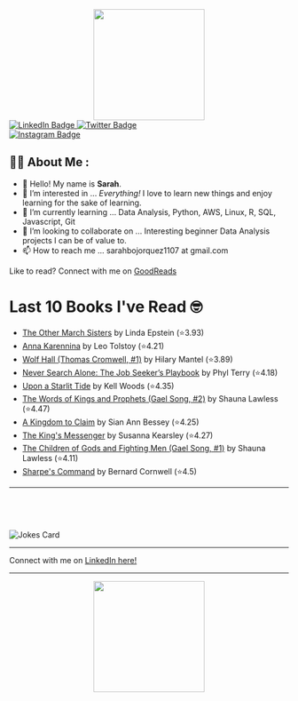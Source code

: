 
<div id="header" align="center">
  <img src="https://media.giphy.com/media/h8mSIeTWzDFooj3hgT/giphy.gif" width="200"/>
</div>

<div id="badges">
  <a href="https://www.linkedin.com/in/sarahjbojorquez/">
    <img src="https://img.shields.io/badge/LinkedIn-blue?style=for-the-badge&logo=linkedin&logoColor=white" alt="LinkedIn Badge"/>
  </a>

  <a href="https://twitter.com/Sarahjbojorquez">
    <img src="https://img.shields.io/badge/Twitter-green?style=for-the-badge&logo=twitter&logoColor=white" alt="Twitter Badge"/>
  </a>
</div>

 <a href="https://www.instagram.com/sarahjbojorquez/">
    <img src="https://img.shields.io/badge/Instagram-blueviolet?style=for-the-badge&logo=Instagram&logoColor=white" alt="Instagram Badge"/>
  </a>
<div></div>
<div></div>

## :woman_technologist: About Me :

- 👋 Hello!  My name is **Sarah**.
- 👀 I’m interested in ... *Everything!* I love to learn new things and enjoy learning for the sake of learning.
- 🌱 I’m currently learning ... Data Analysis, Python, AWS, Linux, R, SQL, Javascript, Git
- 💞️ I’m looking to collaborate on ... Interesting beginner Data Analysis projects I can be of value to.
- 📫 How to reach me ... sarahbojorquez1107 at gmail.com

Like to read? Connect with me on <a href="https://www.goodreads.com/user/show/97230998-sarah-bojorquez-lopez">GoodReads</a>
<div></div>
<div></div>

# Last 10 Books I've Read 🤓
<!-- GOODREADS-LIST:START -->
- [The Other March Sisters](https://www.goodreads.com/review/show/7431073215?utm_medium=api&utm_source=rss) by Linda Epstein (⭐️3.93)
- [Anna Karennina](https://www.goodreads.com/review/show/7400028050?utm_medium=api&utm_source=rss) by Leo Tolstoy (⭐️4.21)
- [Wolf Hall (Thomas Cromwell, #1)](https://www.goodreads.com/review/show/7400029048?utm_medium=api&utm_source=rss) by Hilary Mantel (⭐️3.89)
- [Never Search Alone: The Job Seeker’s Playbook](https://www.goodreads.com/review/show/7400027609?utm_medium=api&utm_source=rss) by Phyl Terry (⭐️4.18)
- [Upon a Starlit Tide](https://www.goodreads.com/review/show/7352263880?utm_medium=api&utm_source=rss) by Kell Woods (⭐️4.35)
- [The Words of Kings and Prophets (Gael Song, #2)](https://www.goodreads.com/review/show/7362062918?utm_medium=api&utm_source=rss) by Shauna Lawless (⭐️4.47)
- [A Kingdom to Claim](https://www.goodreads.com/review/show/7397212220?utm_medium=api&utm_source=rss) by Sian Ann Bessey (⭐️4.25)
- [The King&apos;s Messenger](https://www.goodreads.com/review/show/7397210175?utm_medium=api&utm_source=rss) by Susanna Kearsley (⭐️4.27)
- [The Children of Gods and Fighting Men (Gael Song, #1)](https://www.goodreads.com/review/show/7362061854?utm_medium=api&utm_source=rss) by Shauna Lawless (⭐️4.11)
- [Sharpe&apos;s Command](https://www.goodreads.com/review/show/7357978392?utm_medium=api&utm_source=rss) by Bernard Cornwell (⭐️4.5)
<!-- GOODREADS-LIST:END -->

---

<p>&nbsp;</p>
<p>&nbsp;</p>

<img src="https://readme-jokes.vercel.app/api?hideBorder&theme=cobalt&qColor=%23944bcc&aColor=%23bbdb51" alt="Jokes Card" />
<div></div>
<div></div>

---

Connect with me on [LinkedIn here!](https://www.linkedin.com/in/sarahjbojorquez/)


---

<div align="center">
  <img src="https://media.giphy.com/media/dU6iSeuBBsN9OpTg5P/giphy.gif" width="200"/>
</div>
